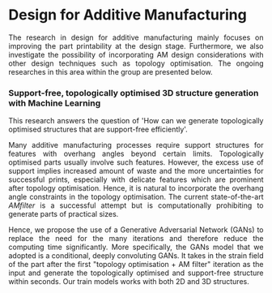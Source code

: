 <h1> Design for Additive Manufacturing </h1>

<div style="text-align: justify"> 
The research in design for additive manufacturing mainly focuses on improving the part printability at the design stage. Furthermore, we also investigate the possibility of incorporating AM design considerations with other design techniques such as topology optimisation. The ongoing researches in this area within the group are presented below.
</div>

<h3> Support-free, topologically optimised 3D structure generation with Machine Learning</h3>

<div style="text-align: justify"> 
This research answers the question of 'How can we generate topologically optimised structures that are support-free efficiently'. 

Many additive manufacturing processes require support structures for features with overhang angles beyond certain limits. Topologically optimised parts usually involve such features. However, the excess use of support implies increased amount of waste and the more uncertainties for successful prints, especially with delicate features which are prominent after topology optimisation. Hence, it is natural to incorporate the overhang angle constraints in the topology optimisation. The current state-of-the-art _AMfilter_ is a successful attempt but is computationally prohibiting to generate parts of practical sizes.

Hence, we propose the use of a Generative Adversarial Network (GANs) to replace the need for the many iterations and therefore reduce the computing time significantly. More specifically, the GANs model that we adopted is a conditional, deeply convoluting GANs. It takes in the strain field of the part after the first "topology optimisation + AM filter" iteration as the input and generate the topologically optimised and support-free structure within seconds. Our train models works with both 2D and 3D structures.
</div>
